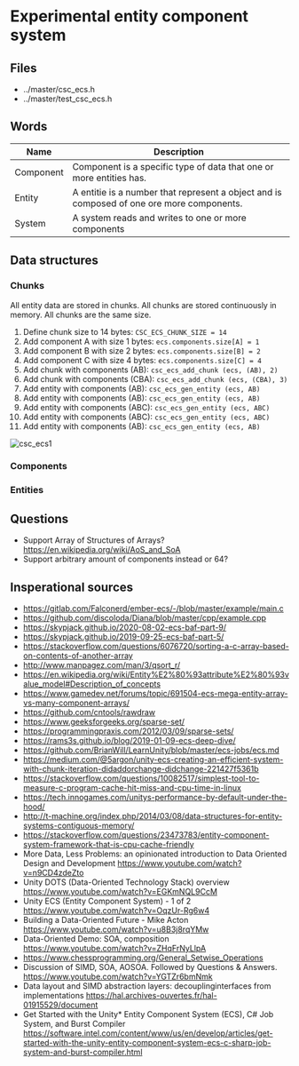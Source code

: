 # Experimental entity component system

## Files
* ../master/csc_ecs.h
* ../master/test_csc_ecs.h

## Words
|Name|Description|
|----|----|
|Component|Component is a specific type of data that one or more entities has.|
|Entity|A entitie is a number that represent a object and is composed of one ore more components.|
|System|A system reads and writes to one or more components|

## Data structures

### Chunks
All entity data are stored in chunks.
All chunks are stored continuously in memory.
All chunks are the same size.




1. Define chunk size to 14 bytes: `CSC_ECS_CHUNK_SIZE = 14`<br>
2. Add component A with size 1 bytes: `ecs.components.size[A] = 1`
2. Add component B with size 2 bytes: `ecs.components.size[B] = 2`
2. Add component C with size 4 bytes: `ecs.components.size[C] = 4`
2. Add chunk with components (AB): `csc_ecs_add_chunk (ecs, (AB), 2)`
3. Add chunk with components (CBA): `csc_ecs_add_chunk (ecs, (CBA), 3)`
4. Add entity with components (AB): `csc_ecs_gen_entity (ecs, AB)`
5. Add entity with components (AB): `csc_ecs_gen_entity (ecs, AB)`
6. Add entity with components (ABC): `csc_ecs_gen_entity (ecs, ABC)`
7. Add entity with components (ABC): `csc_ecs_gen_entity (ecs, ABC)`
8. Add entity with components (AB): `csc_ecs_gen_entity (ecs, AB)`

![csc_ecs1](../master/csc_ecs1.png)

### Components

### Entities


## Questions
* Support Array of Structures of Arrays? https://en.wikipedia.org/wiki/AoS_and_SoA
* Support arbitrary amount of components instead or 64?




## Insperational sources
* https://gitlab.com/Falconerd/ember-ecs/-/blob/master/example/main.c
* https://github.com/discoloda/Diana/blob/master/cpp/example.cpp
* https://skypjack.github.io/2020-08-02-ecs-baf-part-9/
* https://skypjack.github.io/2019-09-25-ecs-baf-part-5/
* https://stackoverflow.com/questions/6076720/sorting-a-c-array-based-on-contents-of-another-array
* http://www.manpagez.com/man/3/qsort_r/
* https://en.wikipedia.org/wiki/Entity%E2%80%93attribute%E2%80%93value_model#Description_of_concepts
* https://www.gamedev.net/forums/topic/691504-ecs-mega-entity-array-vs-many-component-arrays/
* https://github.com/cntools/rawdraw
* https://www.geeksforgeeks.org/sparse-set/
* https://programmingpraxis.com/2012/03/09/sparse-sets/
* https://rams3s.github.io/blog/2019-01-09-ecs-deep-dive/
* https://github.com/BrianWill/LearnUnity/blob/master/ecs-jobs/ecs.md
* https://medium.com/@5argon/unity-ecs-creating-an-efficient-system-with-chunk-iteration-didaddorchange-didchange-221427f5361b
* https://stackoverflow.com/questions/10082517/simplest-tool-to-measure-c-program-cache-hit-miss-and-cpu-time-in-linux
* https://tech.innogames.com/unitys-performance-by-default-under-the-hood/
* http://t-machine.org/index.php/2014/03/08/data-structures-for-entity-systems-contiguous-memory/
* https://stackoverflow.com/questions/23473783/entity-component-system-framework-that-is-cpu-cache-friendly
* More Data, Less Problems: an opinionated introduction to Data Oriented Design and Development https://www.youtube.com/watch?v=n9CD4zdeZto
* Unity DOTS (Data-Oriented Technology Stack) overview https://www.youtube.com/watch?v=EGKmNQL9CcM
* Unity ECS (Entity Component System) - 1 of 2 https://www.youtube.com/watch?v=OqzUr-Rg6w4
* Building a Data-Oriented Future - Mike Acton https://www.youtube.com/watch?v=u8B3j8rqYMw
* Data-Oriented Demo: SOA, composition https://www.youtube.com/watch?v=ZHqFrNyLlpA
* https://www.chessprogramming.org/General_Setwise_Operations
* Discussion of SIMD, SOA, AOSOA. Followed by Questions & Answers. https://www.youtube.com/watch?v=YGTZr6bmNmk
* Data layout and SIMD abstraction layers: decouplinginterfaces from implementations https://hal.archives-ouvertes.fr/hal-01915529/document
* Get Started with the Unity* Entity Component System (ECS), C# Job System, and Burst Compiler 
https://software.intel.com/content/www/us/en/develop/articles/get-started-with-the-unity-entity-component-system-ecs-c-sharp-job-system-and-burst-compiler.html
